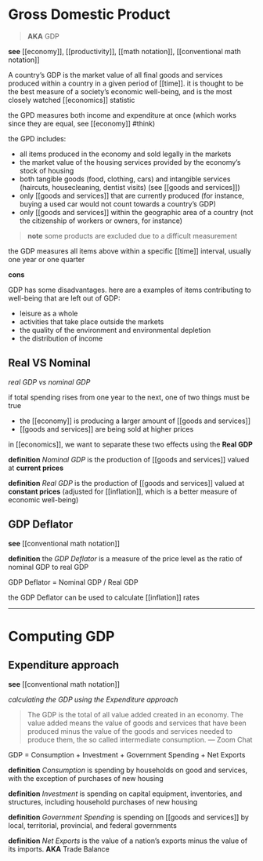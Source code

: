 # Gross Domestic Product

> **AKA** GDP

**see** [[economy]], [[productivity]], [[math notation]], [[conventional math notation]]

A country’s GDP is the market value of all final goods and services produced within a country in a given period of [[time]]. it is thought to be the best measure of a society’s economic well-being, and is the most closely watched [[economics]] statistic

the GPD measures both income and expenditure at once (which works since they are equal, see [[economy]] #think)

the GPD includes:

- all items produced in the economy and sold legally in the markets
- the market value of the housing services provided by the economy’s stock of housing
- both tangible goods (food, clothing, cars) and intangible services (haircuts, housecleaning, dentist visits) (see [[goods and services]])
- only [[goods and services]] that are currently produced (for instance, buying a used car would not count towards a country’s GDP)
- only [[goods and services]] within the geographic area of a country (not the citizenship of workers or owners, for instance)

> **note** some products are excluded due to a difficult measurement

the GDP measures all items above within a specific [[time]] interval, usually one year or one quarter

**cons**

GDP has some disadvantages. here are a examples of items contributing to well-being that are left out of GDP:

- leisure as a whole
- activities that take place outside the markets
- the quality of the environment and environmental depletion
- the distribution of income

## Real VS Nominal

_real GDP vs nominal GDP_

if total spending rises from one year to the next, one of two things must be true

- the [[economy]] is producing a larger amount of [[goods and services]]
- [[goods and services]] are being sold at higher prices

in [[economics]], we want to separate these two effects using the **Real GDP**

**definition** _Nominal GDP_ is the production of [[goods and services]] valued at **current prices**

**definition** _Real GDP_ is the production of [[goods and services]] valued at **constant prices** (adjusted for [[inflation]], which is a better measure of economic well-being)

## GDP Deflator

**see** [[conventional math notation]]

**definition** the _GDP Deflator_ is a measure of the price level as the ratio of nominal GDP to real GDP

GDP Deflator = Nominal GDP / Real GDP

the GDP Deflator can be used to calculate [[inflation]] rates

---

# Computing GDP

## Expenditure approach

**see** [[conventional math notation]]

_calculating the GDP using the Expenditure approach_

> The GDP is the total of all value added created in an economy. The value added means the value of goods and services that have been produced minus the value of the goods and services needed to produce them, the so called intermediate consumption. &mdash; Zoom Chat

GDP = Consumption + Investment + Government Spending + Net Exports

**definition** _Consumption_ is spending by households on good and services, with the exception of purchases of new housing

**definition** _Investment_ is spending on capital equipment, inventories, and structures, including household purchases of new housing

**definition** _Government Spending_ is spending on [[goods and services]] by local, territorial, provincial, and federal governments

**definition** _Net Exports_ is the value of a nation’s exports minus the value of its imports. **AKA** Trade Balance
